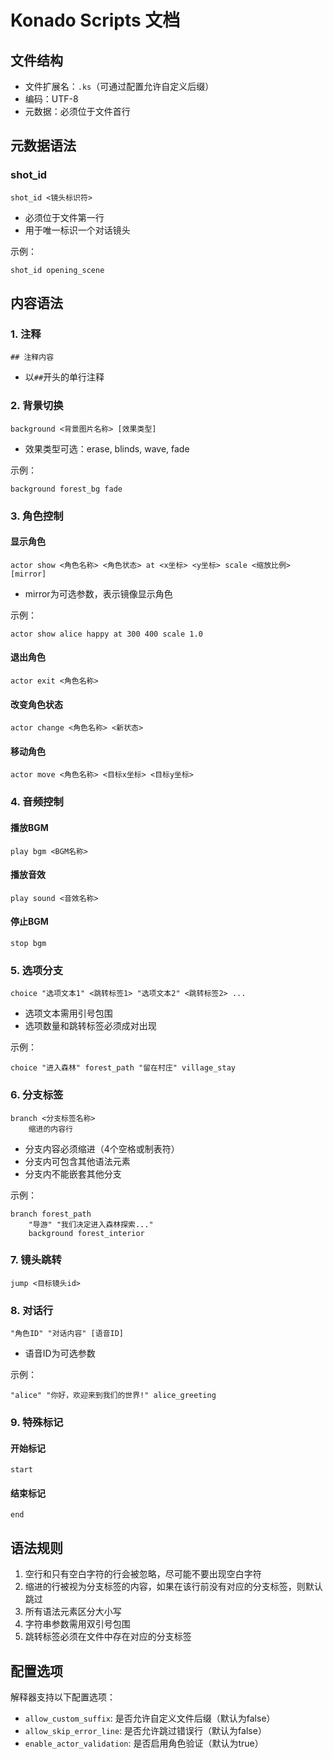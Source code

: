 # Konado Scripts 文档


## 文件结构

- 文件扩展名：`.ks`（可通过配置允许自定义后缀）
- 编码：UTF-8
- 元数据：必须位于文件首行

## 元数据语法

### shot_id
```
shot_id <镜头标识符>
```
- 必须位于文件第一行
- 用于唯一标识一个对话镜头

示例：
```
shot_id opening_scene
```

## 内容语法

### 1. 注释
```
## 注释内容
```
- 以`##`开头的单行注释


### 2. 背景切换
```
background <背景图片名称> [效果类型]
```
- 效果类型可选：erase, blinds, wave, fade

示例：
```
background forest_bg fade
```

### 3. 角色控制

#### 显示角色
```
actor show <角色名称> <角色状态> at <x坐标> <y坐标> scale <缩放比例> [mirror]
```
- mirror为可选参数，表示镜像显示角色

示例：
```
actor show alice happy at 300 400 scale 1.0
```

#### 退出角色
```
actor exit <角色名称>
```

#### 改变角色状态
```
actor change <角色名称> <新状态>
```

#### 移动角色
```
actor move <角色名称> <目标x坐标> <目标y坐标>
```

### 4. 音频控制

#### 播放BGM
```
play bgm <BGM名称>
```

#### 播放音效
```
play sound <音效名称>
```

#### 停止BGM
```
stop bgm
```

### 5. 选项分支
```
choice "选项文本1" <跳转标签1> "选项文本2" <跳转标签2> ...
```
- 选项文本需用引号包围
- 选项数量和跳转标签必须成对出现

示例：
```
choice "进入森林" forest_path "留在村庄" village_stay
```

### 6. 分支标签
```
branch <分支标签名称>
    缩进的内容行
```
- 分支内容必须缩进（4个空格或制表符）
- 分支内可包含其他语法元素
- 分支内不能嵌套其他分支

示例：
```
branch forest_path
    "导游" "我们决定进入森林探索..."
    background forest_interior
```

### 7. 镜头跳转
```
jump <目标镜头id>
```

### 8. 对话行
```
"角色ID" "对话内容" [语音ID]
```
- 语音ID为可选参数

示例：
```
"alice" "你好，欢迎来到我们的世界!" alice_greeting
```

### 9. 特殊标记

#### 开始标记
```
start
```

#### 结束标记
```
end
```

## 语法规则

1. 空行和只有空白字符的行会被忽略，尽可能不要出现空白字符
2. 缩进的行被视为分支标签的内容，如果在该行前没有对应的分支标签，则默认跳过
3. 所有语法元素区分大小写
4. 字符串参数需用双引号包围
5. 跳转标签必须在文件中存在对应的分支标签

## 配置选项

解释器支持以下配置选项：

- `allow_custom_suffix`: 是否允许自定义文件后缀（默认为false）
- `allow_skip_error_line`: 是否允许跳过错误行（默认为false）
- `enable_actor_validation`: 是否启用角色验证（默认为true）

